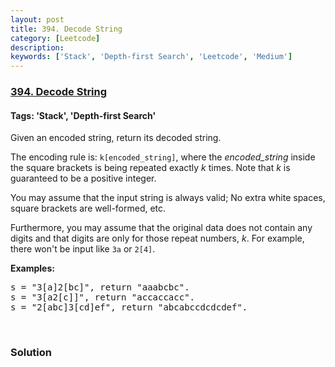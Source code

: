 ```yaml
---
layout: post
title: 394. Decode String
category: [Leetcode]
description: 
keywords: ['Stack', 'Depth-first Search', 'Leetcode', 'Medium']
---
```

### [394. Decode String](https://leetcode.com/problems/decode-string)

#### Tags: 'Stack', 'Depth-first Search'

<div class="content__u3I1 question-content__JfgR"><div><p>Given an encoded string, return its decoded string.</p>
<p>The encoding rule is: <code>k[encoded_string]</code>, where the <i>encoded_string</i> inside the square brackets is being repeated exactly <i>k</i> times. Note that <i>k</i> is guaranteed to be a positive integer.</p>
<p>You may assume that the input string is always valid; No extra white spaces, square brackets are well-formed, etc.</p>
<p>Furthermore, you may assume that the original data does not contain any digits and that digits are only for those repeat numbers, <i>k</i>. For example, there won't be input like <code>3a</code> or <code>2[4]</code>.</p>
<p><b>Examples:</b></p>
<pre>s = "3[a]2[bc]", return "aaabcbc".
s = "3[a2[c]]", return "accaccacc".
s = "2[abc]3[cd]ef", return "abcabccdcdcdef".
</pre>
<p> </p>
</div></div>

### Solution
